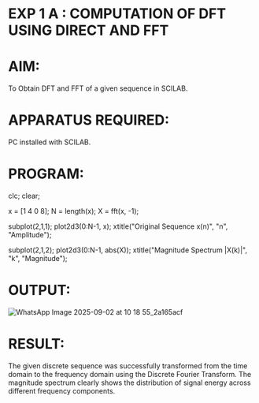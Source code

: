 # EXP 1 A : COMPUTATION OF DFT USING DIRECT AND FFT

# AIM: 
 To Obtain DFT and FFT of a given sequence in SCILAB. 

# APPARATUS REQUIRED: 
PC installed with SCILAB. 

# PROGRAM: 
clc;
clear;

x = [1 4 0 8];
N = length(x);
X = fft(x, -1);

subplot(2,1,1);
plot2d3(0:N-1, x);
xtitle("Original Sequence x(n)", "n", "Amplitude");

subplot(2,1,2);
plot2d3(0:N-1, abs(X));
xtitle("Magnitude Spectrum |X(k)|", "k", "Magnitude");

# OUTPUT: 

![WhatsApp Image 2025-09-02 at 10 18 55_2a165acf](https://github.com/user-attachments/assets/0df56765-6fe4-40a1-8218-9309e49eb6d0)


# RESULT: 
The given discrete sequence was successfully transformed from the time domain to the frequency domain using the Discrete Fourier Transform. The magnitude spectrum clearly shows the distribution of signal energy across different frequency components.
